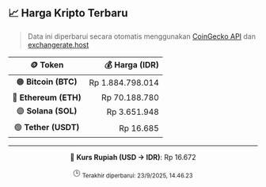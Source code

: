 

<!-- HARGA_KRIPTO -->
## 📈 Harga Kripto Terbaru

> Data ini diperbarui secara otomatis menggunakan [CoinGecko API](https://www.coingecko.com/) dan [exchangerate.host](https://exchangerate.host/)

<div align="center">

| 🪙 Token | 💰 Harga (IDR) |
|:------:|---------------:|
| 🟠 **Bitcoin (BTC)**   | Rp 1.884.798.014 |
| 🔵 **Ethereum (ETH)**  | Rp 70.188.780 |
| 🟣 **Solana (SOL)**    | Rp 3.651.948 |
| 🟢 **Tether (USDT)**   | Rp 16.685 |

---

💱 **Kurs Rupiah (USD → IDR)**: Rp 16.672

🕒 <sub>Terakhir diperbarui: 23/9/2025, 14.46.23</sub>

</div>
<!-- /HARGA_KRIPTO -->